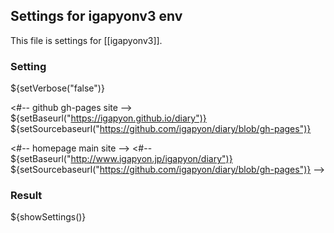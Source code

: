 ## Settings for igapyonv3 env

This file is settings for [[igapyonv3]].

### Setting

${setVerbose("false")}

<#-- github gh-pages site -->
${setBaseurl("https://igapyon.github.io/diary")}
${setSourcebaseurl("https://github.com/igapyon/diary/blob/gh-pages")}

<#-- homepage main site -->
<#--
${setBaseurl("http://www.igapyon.jp/igapyon/diary")}
${setSourcebaseurl("https://github.com/igapyon/diary/blob/gh-pages")}
-->

### Result

${showSettings()}

